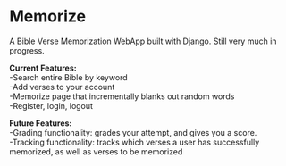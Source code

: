 # Memorize
A Bible Verse Memorization WebApp built with Django. Still very much in progress.<br/>

<b>Current Features:</b><br/>
-Search entire Bible by keyword<br/>
-Add verses to your account<br/>
-Memorize page that incrementally blanks out random words<br/>
-Register, login, logout<br/>

<b>Future Features:</b><br/>
-Grading functionality: grades your attempt, and gives you a score.<br/>
-Tracking functionality: tracks which verses a user has successfully memorized, as well as verses to be memorized<br/>
